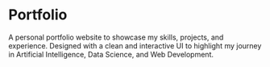# Portfolio
A personal portfolio website to showcase my skills, projects, and experience. Designed with a clean and interactive UI to highlight my journey in Artificial Intelligence, Data Science, and Web Development.
